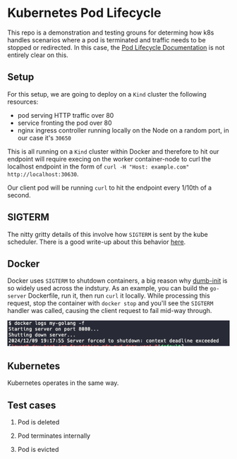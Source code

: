 # Kubernetes Pod Lifecycle

This repo is a demonstration and testing grouns for determing how k8s handles scenarios where a pod is terminated and traffic needs to be stopped or redirected. In this case, the [Pod Lifecycle Documentation](https://kubernetes.io/docs/concepts/workloads/pods/pod-lifecycle/#pod-termination) is not entirely clear on this.

## Setup

For this setup, we are going to deploy on a `Kind` cluster the following resources:

- pod serving HTTP traffic over 80
- service fronting the pod over 80
- nginx ingress controller running locally on the Node on a random port, in our case it's `30650`

This is all running on a `Kind` cluster within Docker and therefore to hit our endpoint will require execing on the worker container-node to curl the localhost endpoint in the form of `curl -H "Host: example.com" http://localhost:30630`.

Our client pod will be running `curl` to hit the endpoint every 1/10th of a second. 

## SIGTERM

The nitty gritty details of this involve how `SIGTERM` is sent by the kube scheduler. There is a good write-up about this behavior [here](https://learnk8s.io/graceful-shutdown). 

## Docker

Docker uses `SIGTERM` to shutdown containers, a big reason why [dumb-init](https://github.com/Yelp/dumb-init) is so widely used across the indstury. As an example, you can build the `go-server` Dockerfile, run it, then run `curl` it locally. While processing this request, stop the container with `docker stop` and you'll see the `SIGTERM` handler was called, causing the client request to fail mid-way through.

![docker-sigterm-1](https://raw.githubusercontent.com/hrmcardle0/k8s-traffic-testing/refs/heads/main/images/docker-sigterm-logs1.png)

## Kubernetes

Kubernetes operates in the same way.


## Test cases

1. Pod is deleted

2. Pod terminates internally

3. Pod is evicted